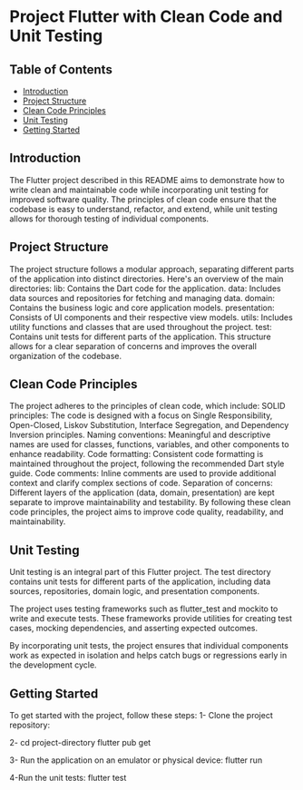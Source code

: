 

# Project Flutter with Clean Code and Unit Testing

## Table of Contents
- [Introduction](#introduction)
- [Project Structure](#project-structure)
- [Clean Code Principles](#clean-code-principles)
- [Unit Testing](#unit-testing)
- [Getting Started](#getting-started)


## Introduction

The Flutter project described in this README aims to demonstrate how to write clean and maintainable code while incorporating unit testing for improved software quality. The principles of clean code ensure that the codebase is easy to understand, refactor, and extend, while unit testing allows for thorough testing of individual components.


## Project Structure

The project structure follows a modular approach, separating different parts of the application into distinct directories. Here's an overview of the main directories:
lib: Contains the Dart code for the application.
data: Includes data sources and repositories for fetching and managing data.
domain: Contains the business logic and core application models.
presentation: Consists of UI components and their respective view models.
utils: Includes utility functions and classes that are used throughout the project.
test: Contains unit tests for different parts of the application.
This structure allows for a clear separation of concerns and improves the overall organization of the codebase.


## Clean Code Principles

The project adheres to the principles of clean code, which include:
SOLID principles: The code is designed with a focus on Single Responsibility, Open-Closed, Liskov Substitution, Interface Segregation, and Dependency Inversion principles.
Naming conventions: Meaningful and descriptive names are used for classes, functions, variables, and other components to enhance readability.
Code formatting: Consistent code formatting is maintained throughout the project, following the recommended Dart style guide.
Code comments: Inline comments are used to provide additional context and clarify complex sections of code.
Separation of concerns: Different layers of the application (data, domain, presentation) are kept separate to improve maintainability and testability.
By following these clean code principles, the project aims to improve code quality, readability, and maintainability.


## Unit Testing
Unit testing is an integral part of this Flutter project. The test directory contains unit tests for different parts of the application, including data sources, repositories, domain logic, and presentation components.

The project uses testing frameworks such as flutter_test and mockito to write and execute tests. These frameworks provide utilities for creating test cases, mocking dependencies, and asserting expected outcomes.

By incorporating unit tests, the project ensures that individual components work as expected in isolation and helps catch bugs or regressions early in the development cycle.

## Getting Started
To get started with the project, follow these steps:
1-
Clone the project repository:

2-
cd project-directory
flutter pub get

3-
Run the application on an emulator or physical device:
flutter run

4-Run the unit tests:
flutter test

